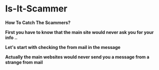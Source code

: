 # Is-It-Scammer
**How To Catch The Scammers?**

**First you have to know that the main site would never ask you for your info ..**

**Let's start with checking the from mail in the message**

**Actually the main websites would never send you a message from a strange from mail**
